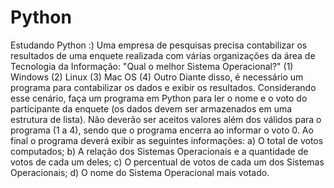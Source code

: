 # Python
Estudando Python :)
Uma empresa de pesquisas precisa contabilizar os resultados de uma enquete
realizada com várias organizações da área de Tecnologia da Informação:
"Qual o melhor Sistema Operacional?"
(1) Windows
(2) Linux
(3) Mac OS
(4) Outro
Diante disso, é necessário um programa para contabilizar os dados e exibir os resultados. Considerando
esse cenário, faça um programa em Python para ler o nome e o voto do participante da
enquete (os dados devem ser armazenados em uma estrutura de lista). Não deverão ser aceitos valores
além dos válidos para o programa (1 a 4), sendo que o programa encerra ao informar o voto 0.
Ao final o programa deverá exibir as seguintes informações:
a) O total de votos computados; 
b) A relação dos Sistemas Operacionais e a quantidade de votos de cada um deles; 
c) O percentual de votos de cada um dos Sistemas Operacionais; 
d) O nome do Sistema Operacional mais votado. 
